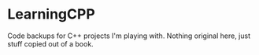 LearningCPP
===========

Code backups for C++ projects I'm playing with. Nothing original here, just stuff copied out of a book.
